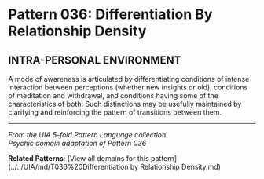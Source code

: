 # Pattern 036: Differentiation By Relationship Density

## INTRA-PERSONAL ENVIRONMENT

A mode of awareness is articulated by differentiating conditions of intense interaction between perceptions (whether new insights or old), conditions of meditation and withdrawal, and conditions having some of the characteristics of both. Such distinctions may be usefully maintained by clarifying and reinforcing the pattern of transitions between them.

---

*From the UIA 5-fold Pattern Language collection*  
*Psychic domain adaptation of Pattern 036*

**Related Patterns**: [View all domains for this pattern](../../UIA/md/T036%20Differentiation by Relationship Density.md)

